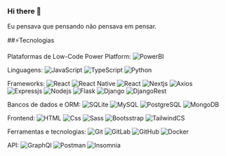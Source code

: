 ### Hi there 👋

Eu pensava que pensando não pensava em pensar.

##⚡Tecnologias

Plataformas de Low-Code Power Platform:
![PowerBI](https://img.shields.io/badge/PowerBI-F2C811?style=flat-square&logo=Power%20BI&logoColor=white)

Linguagens:
![JavaScript](https://img.shields.io/badge/JavaScript-F7DF1E?logo=javascript&logoColor=white&style=flat-square)
![TypeScript](https://img.shields.io/badge/TypeScript-007ACC?style=flat-square&logo=typescript&logoColor=white)
![Python](https://img.shields.io/badge/Python-FFD43B?style=flat-square&logo=python&logoColor=blue)

Frameworks:
![React](https://img.shields.io/badge/React-61DAFB?logo=react&logoColor=white&style=flat-square)
![React Native](https://img.shields.io/badge/react_native-%2320232a.svg?&logoColor=white&style=flat-square)
![React](https://img.shields.io/badge/nestjs-E0234E?style=flat-square&logo=nestjs&logoColor=white)
![Nextjs](https://img.shields.io/badge/next%20js-000000?style=flat-square&logo=nextdotjs&logoColor=white)
![Axios](https://img.shields.io/badge/axios-671ddf?&style=flat-square&logo=axios&logoColor=white)
![Expressjs](https://img.shields.io/badge/Express%20js-000000?style=flat-square&logo=express&logoColor=white)
![Nodejs](https://img.shields.io/badge/Node%20js-339933?style=flat-square&logo=nodedotjs&logoColor=white)
![Flask](https://img.shields.io/badge/Flask-000000?style=flat-square&logo=flask&logoColor=white)
![Django](https://img.shields.io/badge/Django-092E20?style=flat-square&logo=django&logoColor=green)
![DjangoRest](https://img.shields.io/badge/django%20rest-ff1709?style=flat-square&logo=django&logoColor=white)

Bancos de dados e ORM:
![SQLite](https://img.shields.io/badge/Sqlite-003B57?style=flat-square&logo=sqlite&logoColor=white)
![MySQL](https://img.shields.io/badge/MySQL-005C84?style=flat-square&logo=mysql&logoColor=white)
![PostgreSQL](https://img.shields.io/badge/PostgreSQL-316192?style=flat-square&logo=postgresql&logoColor=white)
![MongoDB](https://img.shields.io/badge/-MongoDB-black?style=flat-square&logo=mongodb)
  
Frontend:
![HTML](https://img.shields.io/badge/HTML-E34F26?logo=html5&logoColor=white&style=flat-square)
![Css](https://img.shields.io/badge/CSS-1572B6?logo=css3&logoColor=white&style=flat-square)
![Sass](https://img.shields.io/badge/Sass-CC6699?logo=sass&logoColor=white&style=flat-square)
![Bootsstrap](https://img.shields.io/badge/Bootstrap-563D7C?style=flat-square&logo=bootstrap&logoColor=white)
![TailwindCS](https://img.shields.io/badge/Tailwind_CSS-38B2AC?style=flat-square&logo=tailwind-css&logoColor=white)
  
Ferramentas e tecnologias:
![Git](https://img.shields.io/badge/GIT-E44C30?style=flat-square&logo=git&logoColor=white)
![GitLab](https://img.shields.io/badge/GitLab-330F63?style=flat-square&logo=gitlab&logoColor=white)
![GitHub](https://img.shields.io/badge/GitHub-100000?style=flat-square&logo=github&logoColor=white)
![Docker](https://img.shields.io/badge/Docker-2CA5E0?style=flat-square&logo=docker&logoColor=white)

API:
![GraphQl](https://img.shields.io/badge/GraphQL-E10098?logo=graphql&logoColor=white&style=flat-square)
![Postman](https://img.shields.io/badge/Postman-FF6C37?style=flat-square&logo=Postman&logoColor=white)
![Insomnia](https://img.shields.io/badge/Insomnia-5849be?style=flat-square&logo=Insomnia&logoColor=white)
<!--
**hibernon/hibernon** is a ✨ _special_ ✨ repository because its `README.md` (this file) appears on your GitHub profile.

Here are some ideas to get you started:
- <h3><img loading="lazy" src="https://cdn.jsdelivr.net/gh/devicons/devicon/icons/git/git-original.svg" width="40" height="40"/>API</h3>
- 📝
- 🔭 I’m currently working on ...
- 🌱 I’m currently learning ...
- 👯 I’m looking to collaborate on ...
- 🤔 I’m looking for help with ...
- 💬 Ask me about ...
- 📫 How to reach me: ...
- 😄 Pronouns: ...
- ⚡ Fun fact: ...
-->
